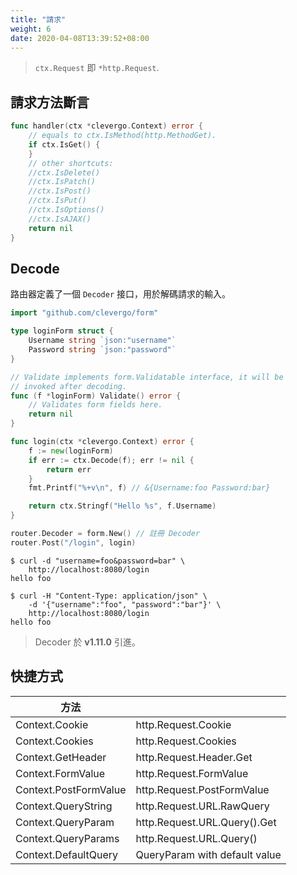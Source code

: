 ```yaml
---
title: "請求"
weight: 6
date: 2020-04-08T13:39:52+08:00
---
```


> `ctx.Request` 即 `*http.Request`.

## 請求方法斷言

```go
func handler(ctx *clevergo.Context) error {
	// equals to ctx.IsMethod(http.MethodGet).
	if ctx.IsGet() {
	}
	// other shortcuts:
	//ctx.IsDelete()
	//ctx.IsPatch()
	//ctx.IsPost()
	//ctx.IsPut()
	//ctx.IsOptions()
	//ctx.IsAJAX()
	return nil
}
```

## Decode

路由器定義了一個 `Decoder` 接口，用於解碼請求的輸入。

```go
import "github.com/clevergo/form"
```

```go
type loginForm struct {
	Username string `json:"username"`
	Password string `json:"password"`
}

// Validate implements form.Validatable interface, it will be
// invoked after decoding.
func (f *loginForm) Validate() error {
	// Validates form fields here.
	return nil
}

func login(ctx *clevergo.Context) error {
	f := new(loginForm)
	if err := ctx.Decode(f); err != nil {
		return err
	}
	fmt.Printf("%+v\n", f) // &{Username:foo Password:bar}

	return ctx.Stringf("Hello %s", f.Username)
}

router.Decoder = form.New() // 註冊 Decoder
router.Post("/login", login)
```

```shell
$ curl -d "username=foo&password=bar" \
	http://localhost:8080/login
hello foo

$ curl -H "Content-Type: application/json" \
	-d '{"username":"foo", "password":"bar"}' \
	http://localhost:8080/login
hello foo
```

> Decoder 於 **v1.11.0** 引進。

## 快捷方式

| 方法 | |
|---|---|
| Context.Cookie | http.Request.Cookie |
| Context.Cookies | http.Request.Cookies |
| Context.GetHeader | http.Request.Header.Get |
| Context.FormValue | http.Request.FormValue |
| Context.PostFormValue | http.Request.PostFormValue |
| Context.QueryString | http.Request.URL.RawQuery |
| Context.QueryParam | http.Request.URL.Query().Get |
| Context.QueryParams | http.Request.URL.Query() |
| Context.DefaultQuery | QueryParam with default value |
